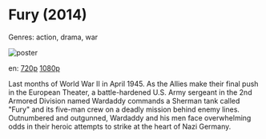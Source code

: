 # Fury (2014)

Genres: action, drama, war

![poster](http://image.tmdb.org/t/p/w500/fa4PxEPRKWRyjzYje1jM4m30qzd.jpg)

en:
  [720p](magnet:?xt=urn:btih:0A3DA35B7925C58EB6D283E3F75CE8282AD7EE7D&tr=udp://glotorrents.pw:6969/announce&tr=udp://tracker.opentrackr.org:1337/announce&tr=udp://torrent.gresille.org:80/announce&tr=udp://tracker.openbittorrent.com:80&tr=udp://tracker.coppersurfer.tk:6969&tr=udp://tracker.leechers-paradise.org:6969&tr=udp://p4p.arenabg.ch:1337&tr=udp://tracker.internetwarriors.net:1337)
  [1080p](magnet:?xt=urn:btih:2F335F14CEFD735A7687CF7F31BA42A0DB15A217&tr=udp://glotorrents.pw:6969/announce&tr=udp://tracker.opentrackr.org:1337/announce&tr=udp://torrent.gresille.org:80/announce&tr=udp://tracker.openbittorrent.com:80&tr=udp://tracker.coppersurfer.tk:6969&tr=udp://tracker.leechers-paradise.org:6969&tr=udp://p4p.arenabg.ch:1337&tr=udp://tracker.internetwarriors.net:1337)
  


Last months of World War II in April 1945. As the Allies make their final push in the European Theater, a battle-hardened U.S. Army sergeant in the 2nd Armored Division named Wardaddy commands a Sherman tank called "Fury" and its five-man crew on a deadly mission behind enemy lines. Outnumbered and outgunned, Wardaddy and his men face overwhelming odds in their heroic attempts to strike at the heart of Nazi Germany.
